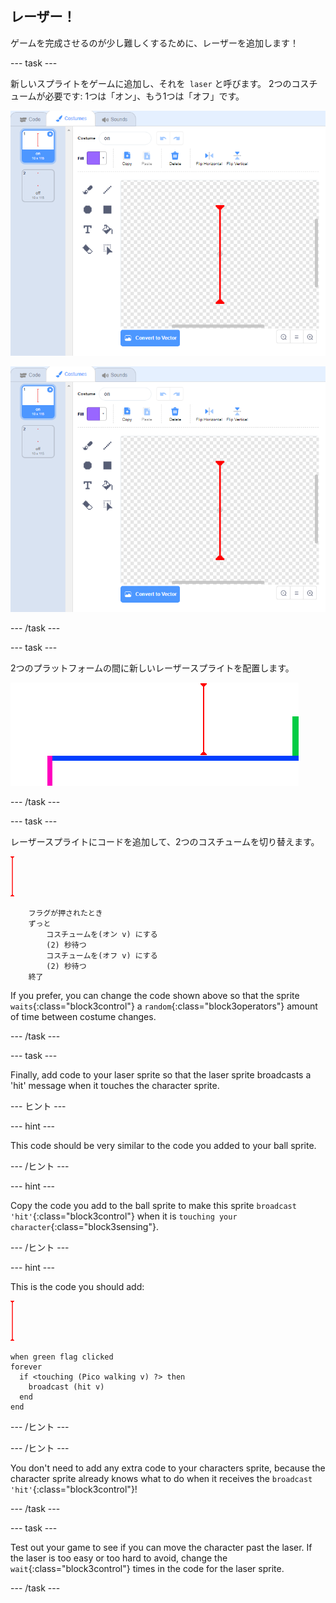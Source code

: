 ## レーザー！

ゲームを完成させるのが少し難しくするために、レーザーを追加します！

\--- task \---

新しいスプライトをゲームに追加し、それを` laser` と呼びます。 2つのコスチュームが必要です: 1つは「オン」、もう1つは「オフ」です。

![スクリーンショット](images/dodge-lasers-costume1.png)

![screenshot](images/dodge-lasers-costume1.png)

\--- /task \---

\--- task \---

2つのプラットフォームの間に新しいレーザースプライトを配置します。

![スクリーンショット](images/dodge-lasers-position.png)

\--- /task \---

\--- task \---

レーザースプライトにコードを追加して、2つのコスチュームを切り替えます。

![laser sprite](images/laser_sprite.png)

```blocks3
    フラグが押されたとき
    ずっと
        コスチュームを(オン v) にする
        (2) 秒待つ
        コスチュームを(オフ v) にする
        (2) 秒待つ
    終了
```

If you prefer, you can change the code shown above so that the sprite `waits`{:class="block3control"} a `random`{:class="block3operators"} amount of time between costume changes.

\--- /task \---

\--- task \---

Finally, add code to your laser sprite so that the laser sprite broadcasts a 'hit' message when it touches the character sprite.

\--- ヒント \---

\--- hint \---

This code should be very similar to the code you added to your ball sprite.

\--- /ヒント \---

\--- hint \---

Copy the code you add to the ball sprite to make this sprite `broadcast 'hit'`{:class="block3control"} when it is `touching your character`{:class="block3sensing"}.

\--- /ヒント \---

\--- hint \---

This is the code you should add:

![laser sprite](images/laser_sprite.png)

```blocks3
when green flag clicked
forever 
  if <touching (Pico walking v) ?> then 
    broadcast (hit v)
  end
end
```

\--- /ヒント \---

\--- /ヒント \---

You don't need to add any extra code to your characters sprite, because the character sprite already knows what to do when it receives the `broadcast 'hit'`{:class="block3control"}!

\--- /task \---

\--- task \---

Test out your game to see if you can move the character past the laser. If the laser is too easy or too hard to avoid, change the `wait`{:class="block3control"} times in the code for the laser sprite.

\--- /task \---